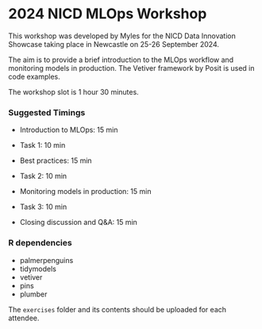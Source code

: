 # 2024 NICD MLOps Workshop

This workshop was developed by Myles for the NICD Data Innovation Showcase taking place in Newcastle on 25-26 September 2024.

The aim is to provide a brief introduction to the MLOps workflow and monitoring models in production. The Vetiver framework by Posit is used in code examples.

The workshop slot is 1 hour 30 minutes.

### Suggested Timings

* Introduction to MLOps: 15 min

* Task 1: 10 min

* Best practices: 15 min

* Task 2: 10 min

* Monitoring models in production: 15 min

* Task 3: 10 min

* Closing discussion and Q&A: 15 min

### R dependencies

- palmerpenguins
- tidymodels
- vetiver
- pins
- plumber

The `exercises` folder and its contents should be uploaded for each attendee.
